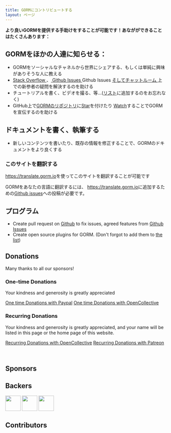 ```yaml
---
title: GORMにコントリビュートする
layout: ページ
---
```

**より良いGORMを提供する手助けをすることが可能です！あながができることはたくさんあります：**

## GORMをほかの人達に知らせる：

* GORMをソーシャルなチャネルから世界にシェアする、もしくは単純に興味がありそうな人に教える
* [ Stack Overflow ](https://stackoverflow.com/questions/tagged/go-gorm)、[ Github Issues ](https://github.com/jinzhu/gorm/issues) Github Issues [ そしてチャットルーム ](/community.html#Chat) 上での新参者の疑問を解決するのを助ける
* チュートリアルを書く、ビデオを撮る、等...([リスト](/community.html)に追加するのをお忘れなく)
* GitHub上で[GORMのリポジトリ](https://github.com/jinzhu/gorm)に[Star](https://github.com/jinzhu/gorm/stargazers)を付けたり [Watch](https://github.com/jinzhu/gorm/watchers)することでGORMを宣伝するのを助ける

## ドキュメントを書く、執筆する

* 新しいコンテンツを書いたり、既存の情報を修正することで、GORMのドキュメントをより良くする

### このサイトを翻訳する

<https://translate.gorm.io>を使ってこのサイトを翻訳することが可能です

GORMをあなたの言語に翻訳するには、 <https://translate.gorm.io>に追加するための[Github issues](https://github.com/jinzhu/gorm.io/issues)への投稿が必要です。

## プログラム

* Create pull request on [Github](https://github.com/jinzhu/gorm) to fix issues, agreed features from [Github Issues](https://github.com/jinzhu/gorm/issues)
* Create open source plugins for GORM. (Don't forgot to add them to [the list](/community.html#Open-Sources))

## Donations

Many thanks to all our sponsors!

### One-time Donations

Your kindness and generosity is greatly appreciated

[One time Donations with Paypal](https://www.paypal.me/zhangjinzhu) [One time Donations with OpenCollective](https://opencollective.com/gorm)

### Recurring Donations

Your kindness and generosity is greatly appreciated, and your name will be listed in this page or the home page of this website.

[Recurring Donations with OpenCollective](https://opencollective.com/gorm) [Recurring Donations with Patreon](https://www.patreon.com/jinzhu)

<br />

## Sponsors

<object type="image/svg+xml" data="https://opencollective.com/gorm/tiers/sponsor.svg?avatarHeight=68&width=740"></object>

## Backers

<div class="backers-list">
  
<a href="https://www.patreon.com/jeffprestes"><img style="width: 48px" src="http://i.imgur.com/7SPpyLw.jpg"></img></a>
<a href="https://www.patreon.com/user/creators?u=5447334"><img style="width: 48px" src="https://c8.patreon.com/2/400/5447334"></img></a>
<a href="https://www.patreon.com/user/creators?u=4875083"><img style="width: 48px" src="https://c8.patreon.com/2/100/4875083"></img></a>
</div>

<object type="image/svg+xml" data="https://opencollective.com/gorm/tiers/backer.svg?avatarHeight=48&width=740"></object>

## Contributors

<object type="image/svg+xml" data="https://opencollective.com/gorm/contributors.svg?avatarHeight=32&width=740"></object>
